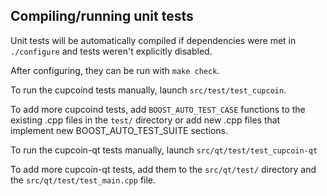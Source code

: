 Compiling/running unit tests
------------------------------------

Unit tests will be automatically compiled if dependencies were met in `./configure`
and tests weren't explicitly disabled.

After configuring, they can be run with `make check`.

To run the cupcoind tests manually, launch `src/test/test_cupcoin`.

To add more cupcoind tests, add `BOOST_AUTO_TEST_CASE` functions to the existing
.cpp files in the `test/` directory or add new .cpp files that
implement new BOOST_AUTO_TEST_SUITE sections.

To run the cupcoin-qt tests manually, launch `src/qt/test/test_cupcoin-qt`

To add more cupcoin-qt tests, add them to the `src/qt/test/` directory and
the `src/qt/test/test_main.cpp` file.
